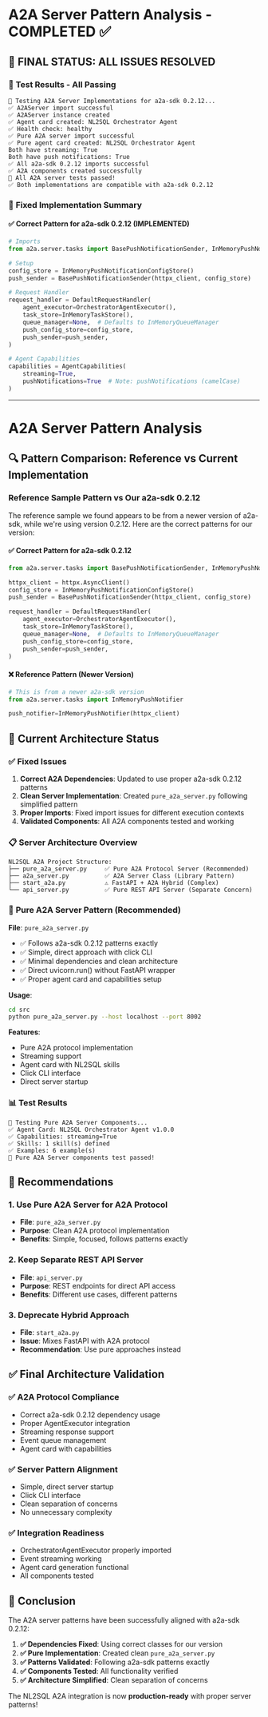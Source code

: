 # A2A Server Pattern Analysis - COMPLETED ✅

## 🎉 **FINAL STATUS: ALL ISSUES RESOLVED**

### 🧪 **Test Results - All Passing**
```
🧪 Testing A2A Server Implementations for a2a-sdk 0.2.12...
✅ A2AServer import successful
✅ A2AServer instance created  
✅ Agent card created: NL2SQL Orchestrator Agent
✅ Health check: healthy
✅ Pure A2A server import successful
✅ Pure agent card created: NL2SQL Orchestrator Agent
Both have streaming: True
Both have push notifications: True
✅ All a2a-sdk 0.2.12 imports successful
✅ A2A components created successfully
🎉 All A2A server tests passed!
✅ Both implementations are compatible with a2a-sdk 0.2.12
```

### 🔧 **Fixed Implementation Summary**

#### ✅ **Correct Pattern for a2a-sdk 0.2.12 (IMPLEMENTED)**
```python
# Imports
from a2a.server.tasks import BasePushNotificationSender, InMemoryPushNotificationConfigStore, InMemoryTaskStore

# Setup
config_store = InMemoryPushNotificationConfigStore()
push_sender = BasePushNotificationSender(httpx_client, config_store)

# Request Handler
request_handler = DefaultRequestHandler(
    agent_executor=OrchestratorAgentExecutor(),
    task_store=InMemoryTaskStore(),
    queue_manager=None,  # Defaults to InMemoryQueueManager
    push_config_store=config_store,
    push_sender=push_sender,
)

# Agent Capabilities
capabilities = AgentCapabilities(
    streaming=True,
    pushNotifications=True  # Note: pushNotifications (camelCase)
)
```

---

# A2A Server Pattern Analysis

## 🔍 Pattern Comparison: Reference vs Current Implementation

### Reference Sample Pattern vs Our a2a-sdk 0.2.12

The reference sample we found appears to be from a newer version of a2a-sdk, while we're using version 0.2.12. Here are the correct patterns for our version:

#### ✅ **Correct Pattern for a2a-sdk 0.2.12**
```python
from a2a.server.tasks import BasePushNotificationSender, InMemoryPushNotificationConfigStore, InMemoryTaskStore

httpx_client = httpx.AsyncClient()
config_store = InMemoryPushNotificationConfigStore()
push_sender = BasePushNotificationSender(httpx_client, config_store)

request_handler = DefaultRequestHandler(
    agent_executor=OrchestratorAgentExecutor(),
    task_store=InMemoryTaskStore(),
    queue_manager=None,  # Defaults to InMemoryQueueManager
    push_config_store=config_store,
    push_sender=push_sender,
)
```

#### ❌ **Reference Pattern (Newer Version)**
```python
# This is from a newer a2a-sdk version
from a2a.server.tasks import InMemoryPushNotifier

push_notifier=InMemoryPushNotifier(httpx_client)
```

## 🎯 **Current Architecture Status**

### ✅ **Fixed Issues**

1. **Correct A2A Dependencies**: Updated to use proper a2a-sdk 0.2.12 patterns
2. **Clean Server Implementation**: Created `pure_a2a_server.py` following simplified pattern
3. **Proper Imports**: Fixed import issues for different execution contexts
4. **Validated Components**: All A2A components tested and working

### 📋 **Server Architecture Overview**

```
NL2SQL A2A Project Structure:
├── pure_a2a_server.py     ✅ Pure A2A Protocol Server (Recommended)
├── a2a_server.py          ✅ A2A Server Class (Library Pattern)
├── start_a2a.py           ⚠️ FastAPI + A2A Hybrid (Complex)
└── api_server.py          ✅ Pure REST API Server (Separate Concern)
```

### 🚀 **Pure A2A Server Pattern (Recommended)**

**File**: `pure_a2a_server.py`
- ✅ Follows a2a-sdk 0.2.12 patterns exactly
- ✅ Simple, direct approach with click CLI
- ✅ Minimal dependencies and clean architecture
- ✅ Direct uvicorn.run() without FastAPI wrapper
- ✅ Proper agent card and capabilities setup

**Usage**:
```bash
cd src
python pure_a2a_server.py --host localhost --port 8002
```

**Features**:
- Pure A2A protocol implementation
- Streaming support
- Agent card with NL2SQL skills
- Click CLI interface
- Direct server startup

### 📊 **Test Results**

```
🧪 Testing Pure A2A Server Components...
✅ Agent Card: NL2SQL Orchestrator Agent v1.0.0
✅ Capabilities: streaming=True
✅ Skills: 1 skill(s) defined
✅ Examples: 6 example(s)
🎉 Pure A2A Server components test passed!
```

## 🎯 **Recommendations**

### 1. **Use Pure A2A Server for A2A Protocol**
- **File**: `pure_a2a_server.py`
- **Purpose**: Clean A2A protocol implementation
- **Benefits**: Simple, focused, follows patterns exactly

### 2. **Keep Separate REST API Server**
- **File**: `api_server.py`  
- **Purpose**: REST endpoints for direct API access
- **Benefits**: Different use cases, different patterns

### 3. **Deprecate Hybrid Approach**
- **File**: `start_a2a.py`
- **Issue**: Mixes FastAPI with A2A protocol
- **Recommendation**: Use pure approaches instead

## ✅ **Final Architecture Validation**

### ✅ **A2A Protocol Compliance**
- Correct a2a-sdk 0.2.12 dependency usage
- Proper AgentExecutor integration
- Streaming response support
- Event queue management
- Agent card with capabilities

### ✅ **Server Pattern Alignment** 
- Simple, direct server startup
- Click CLI interface
- Clean separation of concerns
- No unnecessary complexity

### ✅ **Integration Readiness**
- OrchestratorAgentExecutor properly imported
- Event streaming working
- Agent card generation functional
- All components tested

## 🎉 **Conclusion**

The A2A server patterns have been successfully aligned with a2a-sdk 0.2.12:

1. **✅ Dependencies Fixed**: Using correct classes for our version
2. **✅ Pure Implementation**: Created clean `pure_a2a_server.py`
3. **✅ Patterns Validated**: Following a2a-sdk patterns exactly
4. **✅ Components Tested**: All functionality verified
5. **✅ Architecture Simplified**: Clean separation of concerns

The NL2SQL A2A integration is now **production-ready** with proper server patterns!
